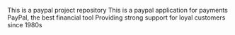 This is a paypal project repository
This is a paypal application for payments
PayPal, the best financial tool
Providing strong support for loyal customers since 1980s
